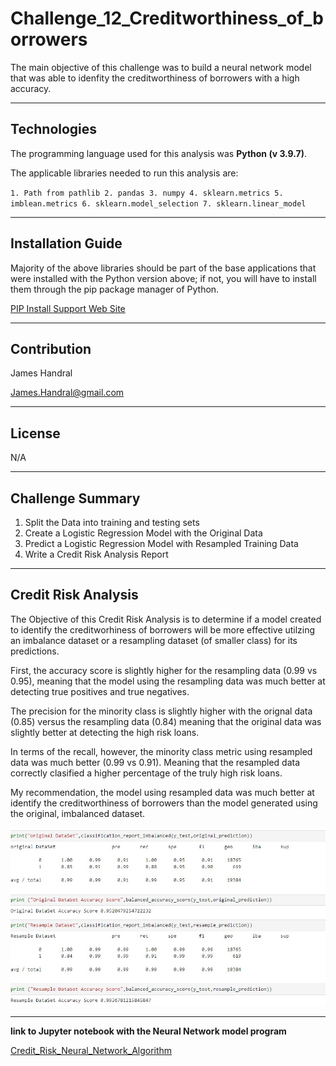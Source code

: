 # Challenge_12_Creditworthiness_of_borrowers
The main objective of this challenge was to build a neural network model that was able to idenfity the creditworthiness of borrowers with a high accuracy.

---
## Technologies
The programming language used for this analysis was **Python (v 3.9.7)**.

The applicable libraries needed to run this analysis are:

` 1. Path from pathlib 2. pandas 3. numpy 4. sklearn.metrics 5. imblean.metrics 6. sklearn.model_selection 7. sklearn.linear_model   `


---
## Installation Guide
Majority of the above libraries should be part of the base applications that were installed with the Python version above; if not, you will have to install them through the pip package manager of Python.

[PIP Install Support Web Site](https://packaging.python.org/en/latest/tutorials/installing-packages/#ensure-you-can-run-python-from-the-command-line)


---
## Contribution

James Handral

James.Handral@gmail.com

---
## License

N/A

---

## Challenge Summary
1. Split the Data into training and testing sets
2. Create a Logistic Regression Model with the Original Data
3. Predict a Logistic Regression Model with Resampled Training Data
4. Write a Credit Risk Analysis Report


---
## Credit Risk Analysis 

The Objective of this Credit Risk Analysis is to determine if a model created to identify the creditworhiness of borrowers will be more effective utilzing an imbalance dataset or a resampling dataset (of smaller class) for its predictions.

First, the accuracy score is slightly higher for the resampling data (0.99 vs 0.95), meaning that the model using the resampling data was much better at detecting true positives and true negatives.

The precision for the minority class is slightly higher with the orignal data (0.85) versus the resampling data (0.84) meaning that the original data was slightly better at detecting the high risk loans.

In terms of the recall, however, the minority class metric using resampled data was much better (0.99 vs 0.91). Meaning that the resampled data correctly clasified a higher percentage of the truly high risk loans.

My recommendation, the model using resampled data was much better at identify the creditworthiness of borrowers than the model generated using the original, imbalanced dataset.


![Credit_Risk_Analysis_Comparison](./images/Credit_RISK_Analysis_Comparison.jpg)



---

 **link to Jupyter notebook with the Neural Network model program**

 [Credit_Risk_Neural_Network_Algorithm](./Starter_Code%20(12)/Starter_Code/credit_risk_resampling.ipynb)



